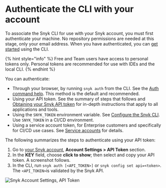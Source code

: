 # Authenticate the CLI with your account

To associate the Snyk CLI for use with your Snyk account, you must first authenticate your machine. No repository permissions are needed at this stage, only your email address. When you have authenticated, you can [get started](getting-started-with-the-snyk-cli.md) using the CLI.



{% hint style="info" %}
Free and Team users have access to personal tokens only. Personal tokens are recommended for use with IDEs and the local CLI.&#x20;
{% endhint %}

You can authenticate:

* Through your browser, by running `snyk auth` from the CLI. See the [Auth command help](commands/auth.md). This method is the default and recommended.
* Using your API token. See the summary of steps that follows and  [Obtaining your Snyk API token](../getting-started/obtaining-your-snyk-api-token.md) for in-depth instructions that apply to all applications and tools.
* Using the `SNYK_TOKEN` environment variable. See [Configure the Snyk CLI](configure-the-snyk-cli/). Use `SNYK_TOKEN` in a CI/CD environment.
* Using a service account token, for Enterprise customers and specifically for CI/CD use cases. See [Service accounts](../enterprise-setup/service-accounts/) for details.

The following summarizes the steps to authenticate using your API token:

1. Go to [your Snyk account](https://app.snyk.io/account), **Account Settings > API Token** section.
2. In the **KEY** field, choose **click to show**; then select and copy your API token. A screenshot follows.
3. In the CLI, run `snyk auth [<API_TOKEN>]` or `snyk config set api=<token>`. The `<API_TOKEN>`is validated by the Snyk API.

![Snyk Account Settings, API Token](../.gitbook/assets/API-token-CLI-auth-details-22-01.png)
